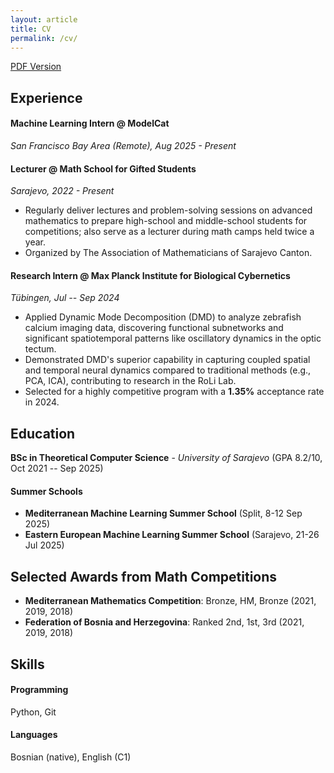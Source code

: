 ```yaml
---
layout: article
title: CV
permalink: /cv/
---
```


<a href="/assets/pdf/cv_sandro.pdf" target="_blank">PDF Version</a>

## Experience

#### Machine Learning Intern @ ModelCat
*San Francisco Bay Area (Remote), Aug 2025 - Present*

#### Lecturer @ Math School for Gifted Students
*Sarajevo, 2022 - Present*
- Regularly deliver lectures and problem-solving sessions on advanced mathematics to prepare high-school and middle-school students for competitions; also serve as a lecturer during math camps held twice a year. 
- Organized by The Association of Mathematicians of Sarajevo Canton.

#### Research Intern @ Max Planck Institute for Biological Cybernetics
*Tübingen, Jul -- Sep 2024*
- Applied Dynamic Mode Decomposition (DMD) to analyze zebrafish calcium imaging data, discovering functional subnetworks and significant spatiotemporal patterns like oscillatory dynamics in the optic tectum.
- Demonstrated DMD's superior capability in capturing coupled spatial and temporal neural dynamics compared to traditional methods (e.g., PCA, ICA), contributing to research in the RoLi Lab.
- Selected for a highly competitive program with a **1.35%** acceptance rate in 2024.

## Education

**BSc in Theoretical Computer Science** - *University of Sarajevo* (GPA 8.2/10, Oct 2021 -- Sep 2025)

#### Summer Schools
- **Mediterranean Machine Learning Summer School** (Split, 8-12 Sep 2025)
- **Eastern European Machine Learning Summer School** (Sarajevo, 21-26 Jul 2025)

## Selected Awards from Math Competitions
- **Mediterranean Mathematics Competition**: Bronze, HM, Bronze (2021, 2019, 2018)
- **Federation of Bosnia and Herzegovina**: Ranked 2nd, 1st, 3rd (2021, 2019, 2018)

## Skills

#### Programming
Python, Git

#### Languages
Bosnian (native), English (C1)